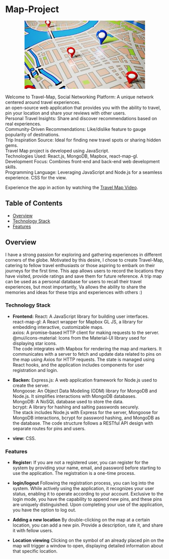 # Map-Project

<p align="center">
  <img src="MAP2.jpg">
</p>

Welcome to Travel-Map, Social Networking Platform: A unique network centered around travel experiences.<br>
an open-source web application that provides you with the ability to travel, pin your location and share your reviews with other users.<br>
Personal Travel Insights: Share and discover recommendations based on real experiences.<br>
Community-Driven Recommendations: Like/dislike feature to gauge popularity of destinations.<br>
Trip Inspiration Source: Ideal for finding new travel spots or sharing hidden gems.<br>
Travel Map project is developed using JavaScript.<br>
Technologies Used: React.js, MongoDB, Mapbox, react-map-gl.<br>
Development Focus: Combines front-end and back-end web development skills.<br>
Programming Language: Leveraging JavaScript and Node.js for a seamless experience. CSS for the view.<br>

Experience the app in action by watching the [Travel Map Video](https://www.youtube.com/watch?v=OH2ONU8T0nY).

## Table of Contents

- [Overview](#overview)
- [Technology Stack](#technology-stack)
- [Features](#features)

## Overview

I have a strong passion for exploring and gathering experiences in different corners of the globe. Motivated by this desire, I chose to create Travel-Map, catering to fellow travel enthusiasts or those aspiring to embark on their journeys for the first time. This app allows users to record the locations they have visited, provide ratings and save them for future reference. A trip map can be used as a personal database for users to recall their travel experiences, but most importantly, Va allows the ability to share the memories and ideas for these trips and experiences with others :)

### Technology Stack

- **Frontend:**
React: A JavaScript library for building user interfaces.<br>
react-map-gl: A React wrapper for Mapbox GL JS, a library for embedding interactive, customizable maps.<br>
axios: A promise-based HTTP client for making requests to the server.<br>
@mui/icons-material: Icons from the Material-UI library used for displaying star icons.<br>
The code integrates with Mapbox for rendering the map and markers. It communicates with a server to fetch and update data related to pins on the map using Axios for HTTP requests. The state is managed using React hooks, and the application includes components for user registration and login.<br>

- **Backen:**
  Express.js: A web application framework for Node.js used to create the server.<br>
Mongoose: An Object Data Modeling (ODM) library for MongoDB and Node.js. It simplifies interactions with MongoDB databases.<br>
MongoDB: A NoSQL database used to store the data.<br>
bcrypt: A library for hashing and salting passwords securely.<br>
The stack includes Node.js with Express for the server, Mongoose for MongoDB interactions, bcrypt for password hashing, and MongoDB as the database. The code structure follows a RESTful API design with separate routes for pins and users.<br>

- **view:** CSS.

### Features

- **Register:** If you are not a registered user, you can register for the system by providing your name, email, and password before starting to use the application. The registration is a one-time process.<br> 

- **login/logout** Following the registration process, you can log into the system. While actively using the application, it recognizes your user status, enabling it to operate according to your account. Exclusive to the login mode, you have the capability to append new pins, and these pins are uniquely distinguished. Upon completing your use of the application, you have the option to log out.

- **Adding a new location** By double-clicking on the map at a certain location, you can add a new pin. Provide a description, rate it, and share it with fellow users.

- **Location viewing** Clicking on the symbol of an already placed pin on the map will trigger a window to open, displaying detailed information about that specific location.
